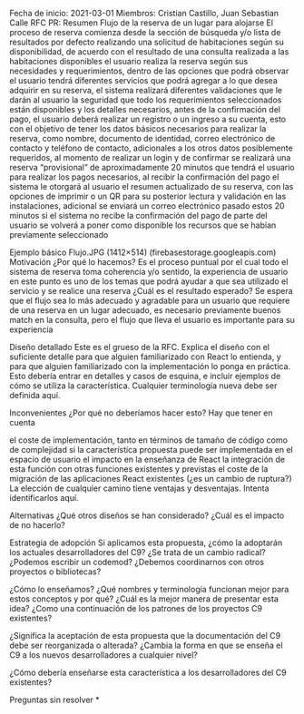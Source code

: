 Fecha de inicio: 2021-03-01
Miembros: Cristian Castillo, Juan Sebastian Calle
RFC PR: 
Resumen
Flujo de la reserva de un lugar para alojarse 
El proceso de reserva comienza desde la sección de búsqueda y/o lista de resultados por defecto realizando una solicitud de habitaciones según su disponibilidad, de acuerdo con el resultado de una consulta realizada a las habitaciones disponibles el usuario realiza la reserva según sus necesidades y requerimientos, dentro de las opciones que podrá observar el usuario tendrá diferentes servicios que podrá agregar a lo que desea adquirir en su reserva, el sistema realizará diferentes validaciones que le darán al usuario la seguridad que todo los requerimientos seleccionados están disponibles y los detalles necesarios, antes de la confirmación del pago, el usuario deberá realizar un registro o un ingreso a su cuenta, esto con el objetivo de tener los datos básicos necesarios para realizar la reserva, como nombre, documento de identidad, correo electrónico de contacto y teléfono de contacto, adicionales a los otros datos posiblemente requeridos, al momento de realizar un login y de confirmar se realizará una reserva “provisional” de aproximadamente 20 minutos que tendrá el usuario para realizar los pagos necesarios, al recibir la confirmación del pago el sistema le otorgará al usuario el resumen actualizado de su reserva, con las opciones de imprimir o un QR para su posterior lectura y validación en las instalaciones, adicional se enviará un correo electrónico pasado estos 20 minutos si el sistema no recibe la confirmación del pago de parte del usuario se volverá a poner como disponible los recursos que se habían previamente seleccionado

Ejemplo básico
Flujo.JPG (1412×514) (firebasestorage.googleapis.com)
Motivación
¿Por qué lo hacemos?
Es el proceso puntual por el cual todo el sistema de reserva toma coherencia y/o sentido, la experiencia de usuario en este punto es uno de los temas que podrá ayudar a que sea utilizado el servicio y se realice una reserva
¿Cuál es el resultado esperado?
Se espera que el flujo sea lo más adecuado y agradable para un usuario que requiere de una reserva en un lugar adecuado, es necesario previamente buenos match en la consulta, pero el flujo que lleva el usuario es importante para su experiencia

Diseño detallado
Este es el grueso de la RFC. Explica el diseño con el suficiente detalle para que alguien familiarizado con React lo entienda, y para que alguien familiarizado con la implementación lo ponga en práctica. Esto debería entrar en detalles y casos de esquina, e incluir ejemplos de cómo se utiliza la característica. Cualquier terminología nueva debe ser definida aquí.

Inconvenientes
¿Por qué no deberíamos hacer esto? Hay que tener en cuenta

el coste de implementación, tanto en términos de tamaño de código como de complejidad
si la característica propuesta puede ser implementada en el espacio de usuario
el impacto en la enseñanza de React
la integración de esta función con otras funciones existentes y previstas
el coste de la migración de las aplicaciones React existentes (¿es un cambio de ruptura?)
La elección de cualquier camino tiene ventajas y desventajas. Intenta identificarlos aquí.

Alternativas
¿Qué otros diseños se han considerado? ¿Cuál es el impacto de no hacerlo?

Estrategia de adopción
Si aplicamos esta propuesta, ¿cómo la adoptarán los actuales desarrolladores del C9? ¿Se trata de un cambio radical? ¿Podemos escribir un codemod? ¿Debemos coordinarnos con otros proyectos o bibliotecas?

¿Cómo lo enseñamos?
¿Qué nombres y terminología funcionan mejor para estos conceptos y por qué? ¿Cuál es la mejor manera de presentar esta idea? ¿Como una continuación de los patrones de los proyectos C9 existentes?

¿Significa la aceptación de esta propuesta que la documentación del C9 debe ser reorganizada o alterada? ¿Cambia la forma en que se enseña el C9 a los nuevos desarrolladores a cualquier nivel?

¿Cómo debería enseñarse esta característica a los desarrolladores del C9 existentes?

Preguntas sin resolver
*
